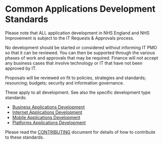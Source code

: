 # Common Applications Development Standards

Please note that ALL application development in NHS England and NHS Improvement is subject to the IT Requests & Approvals process.

No development should be started or considered without informing IT PMO so that it can be reviewed. You can then be supported through the
various phases of work and approvals that may be required. Finance will not accept any business cases that involve technology or IT that have not been approved by IT.

Proposals will be reviewed on fit to policies, strategies and standards; resourcing; budgets; security and information governance.

These apply to all development. See also the specific development type standards:

* [Business Applications Development](./business-dev)
* [Internet Applications Development](./internet-dev)
* [Mobile Applications Development](./mobile-dev)
* [Platforms Applications Development](./platform-dev)

Please read the [CONTRIBUTING](../CONTRIBUTING.md) document for details of how to contribute to these standards.